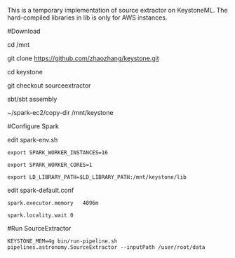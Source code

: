 This is a temporary implementation of source extractor on KeystoneML. 
The hard-compiled libraries in lib is only for AWS instances.

#Download

cd /mnt

git clone https://github.com/zhaozhang/keystone.git

cd keystone

git checkout sourceextractor

sbt/sbt assembly

~/spark-ec2/copy-dir /mnt/keystone

#Configure Spark

edit spark-env.sh

    export SPARK_WORKER_INSTANCES=16
    
    export SPARK_WORKER_CORES=1
    
    export LD_LIBRARY_PATH=$LD_LIBRARY_PATH:/mnt/keystone/lib

edit spark-default.conf

    spark.executor.memory   4096m
    
    spark.locality.wait 0

#Run SourceExtractor

    KEYSTONE_MEM=4g bin/run-pipeline.sh pipelines.astronomy.SourceExtractor --inputPath /user/root/data